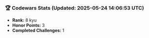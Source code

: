### 🏆 Codewars Stats (Updated: 2025-05-24 14:06:53 UTC)

- **Rank:** 8 kyu
- **Honor Points:** 3
- **Completed Challenges:** 1
